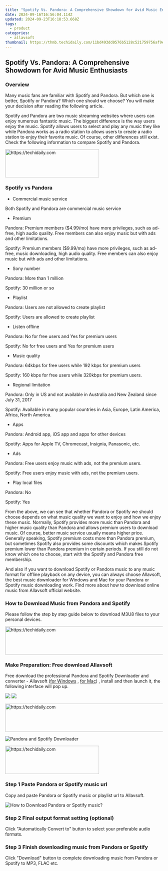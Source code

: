 ```yaml
---
title: "Spotify Vs. Pandora: A Comprehensive Showdown for Avid Music Enthusiasts"
date: 2024-09-16T16:56:04.114Z
updated: 2024-09-23T16:18:53.668Z
tags:
  - product
categories:
  - allavsoft
thumbnail: https://thmb.techidaily.com/11bd493dd0576b5128c521759756af9ef0469248903e298828d7682c78b82237.jpg
---
```


## Spotify Vs. Pandora: A Comprehensive Showdown for Avid Music Enthusiasts

### Overview

Many music fans are familiar with Spotify and Pandora. But which one is better, Spotify or Pandora? Which one should we choose? You will make your decision after reading the following article.

Spotify and Pandora are two music streaming websites where users can enjoy numerous fantastic music. The biggest difference is the way users enjoy the music. Spotify allows users to select and play any music they like while Pandora works as a radio station to allows users to create a radio station to enjoy their favorite music. Of course, other differences still exist. Check the following information to compare Spotify and Pandora.

<!-- affiliate ads begin -->
<a href="https://aligracehair.sjv.io/c/5597632/1934254/19272" target="_top" id="1934254">
  <img src="//a.impactradius-go.com/display-ad/19272-1934254" border="0" alt="https://techidaily.com" width="300" height="90"/>
</a>
<img height="0" width="0" src="https://aligracehair.sjv.io/i/5597632/1934254/19272" style="position:absolute;visibility:hidden;" border="0" />
<!-- affiliate ads end -->

### Spotify vs Pandora

* Commercial music service

Both Spotify and Pandora are commercial music service

* Premium

Pandora: Premium members ($4.99/mo) have more privileges, such as ad-free, high audio quality. Free members can also enjoy music but with ads and other limitations.

Spotify: Premium members ($9.99/mo) have more privileges, such as ad-free, music downloading, high audio quality. Free members can also enjoy music but with ads and other limitations.

* Sony number

Pandora: More than 1 million

Spotify: 30 million or so

* Playlist

Pandora: Users are not allowed to create playlist

Spotify: Users are allowed to create playlist

* Listen offline

Pandora: No for free users and Yes for premium users

Spotify: No for free users and Yes for premium users

* Music quality

Pandora: 64kbps for free users while 192 kbps for premium users

Spotify: 160 kbps for free users while 320kbps for premium users.

* Regional limitation

Pandora: Only in US and not available in Australia and New Zealand since July 31, 2017

Spotify: Available in many popular countries in Asia, Europe, Latin America, Africa, North America.

* Apps

Pandora: Android app, iOS app and apps for other devices

Spotify: Apps for Apple TV, Chromecast, Insignia, Panasonic, etc.

* Ads

Pandora: Free users enjoy music with ads, not the premium users.

Spotify: Free users enjoy music with ads, not the premium users.

* Play local files

Pandora: No

Spotify: Yes

From the above, we can see that whether Pandora or Spotify we should choose depends on what music quality we want to enjoy and how we enjoy these music. Normally, Spotify provides more music than Pandora and higher music quality than Pandora and allows premium users to download music. Of course, better music service usually means higher price. Generally speaking, Spotify premium costs more than Pandora premium, but sometimes Spotify also provides some discounts which makes Spotify premium lower than Pandora premium in certain periods. If you still do not know which one to choose, start with the Spotify and Pandora free membership.

And also if you want to download Spotify or Pandora music to any music format for offline playback on any device, you can always choose Allavsoft, the best music downloader for Windows and Mac for your Pandora or Spotify music downloading work. Find more about how to download online music from Allavsoft official website.

### How to Download Music from Pandora and Spotify

Please follow the step by step guide below to download M3U8 files to your personal devices.

<!-- affiliate ads begin -->
<a href="https://appsumo.8odi.net/c/5597632/2105867/7443" target="_top" id="2105867">
  <img src="//a.impactradius-go.com/display-ad/7443-2105867" border="0" alt="https://techidaily.com" width="728" height="90"/>
</a>
<img height="0" width="0" src="https://appsumo.8odi.net/i/5597632/2105867/7443" style="position:absolute;visibility:hidden;" border="0" />
<!-- affiliate ads end -->

### Make Preparation: Free download Allavsoft

Free download the professional Pandora and Spotify Downloader and converter - Allavsoft ([for Windows](https://tools.techidaily.com/allavsoft/products/) , [for Mac](https://tools.techidaily.com/allavsoft/products/)) , install and then launch it, the following interface will pop up.

[![](https://www.allavsoft.com/how-to/../images/how-to/free-download-win.jpg)](https://tools.techidaily.com/allavsoft/products/) [![](https://www.allavsoft.com/how-to/../images/how-to/free-download-mac.jpg)](https://tools.techidaily.com/allavsoft/products/)

<!-- affiliate ads begin -->
<a href="https://ephamedtechinc.pxf.io/c/5597632/2123511/26400" target="_top" id="2123511">
  <img src="//a.impactradius-go.com/display-ad/26400-2123511" border="0" alt="https://techidaily.com" width="728" height="90"/>
</a>
<img height="0" width="0" src="https://ephamedtechinc.pxf.io/i/5597632/2123511/26400" style="position:absolute;visibility:hidden;" border="0" />
<!-- affiliate ads end -->

![Pandora and Spotify Downloader](https://www.allavsoft.com/how-to/../images/allavsoft/screen-shot-600.jpg)

<!-- affiliate ads begin -->
<a href="https://aligracehair.sjv.io/c/5597632/2135370/19272" target="_top" id="2135370">
  <img src="//a.impactradius-go.com/display-ad/19272-2135370" border="0" alt="https://techidaily.com" width="300" height="90"/>
</a>
<img height="0" width="0" src="https://aligracehair.sjv.io/i/5597632/2135370/19272" style="position:absolute;visibility:hidden;" border="0" />
<!-- affiliate ads end -->

### Step 1 Paste Pandora or Spotify music url

Copy and paste Pandora or Spotify music or playlist url to Allavsoft.

![How to Download Pandora or Spotify music?](https://www.allavsoft.com/how-to/../images/how-to/download-rtmp-video/download-rtmp-video.jpg)

### Step 2 Final output format setting (optional)

Click "Automatically Convert to" button to select your preferable audio formats.

### Step 3 Finish downloading music from Pandora or Spotify

Click "Download" button to complete downloading music from Pandora or Spotify to MP3, FLAC etc.

<ins class="adsbygoogle"
     style="display:block"
     data-ad-format="autorelaxed"
     data-ad-client="ca-pub-7571918770474297"
     data-ad-slot="1223367746"></ins>

<ins class="adsbygoogle"
     style="display:block"
     data-ad-client="ca-pub-7571918770474297"
     data-ad-slot="8358498916"
     data-ad-format="auto"
     data-full-width-responsive="true"></ins>



